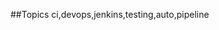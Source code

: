 <!--START_SECTION:activity-->
##Topics
ci,devops,jenkins,testing,auto,pipeline
<!--END_SECTION:activity-->
